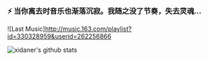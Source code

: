### ⚡ 当你离去时音乐也渐落沉寂。我随之没了节奏，失去灵魂...

![Last Music]http://music.163.com/playlist?id=330328959&userid=262256866

![xidaner's github stats](https://github-readme-stats.vercel.app/api?username=xidaner&show_icons=true&title_color=fff&icon_color=79ff97&text_color=9f9f9f&bg_color=151515)
